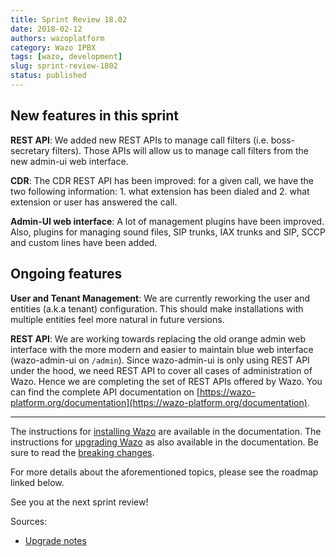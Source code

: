 ```yaml
---
title: Sprint Review 18.02
date: 2018-02-12
authors: wazoplatform
category: Wazo IPBX
tags: [wazo, development]
slug: sprint-review-1802
status: published
---
```


## New features in this sprint

**REST API**: We added new REST APIs to manage call filters (i.e. boss-secretary filters). Those APIs will allow us to manage call filters from the new admin-ui web interface.

**CDR**: The CDR REST API has been improved: for a given call, we have the two following information: 1. what extension has been dialed and 2. what extension or user has answered the call.

**Admin-UI web interface**: A lot of management plugins have been improved. Also, plugins for managing sound files, SIP trunks, IAX trunks and SIP, SCCP and custom lines have been added.

## Ongoing features

**User and Tenant Management**: We are currently reworking the user and entities (a.k.a tenant) configuration. This should make installations with multiple entities feel more natural in future versions.

**REST API**: We are working towards replacing the old orange admin web interface with the more modern and easier to maintain blue web interface (wazo-admin-ui on `/admin`). Since wazo-admin-ui is only using REST API under the hood, we need REST API to cover all cases of administration of Wazo. Hence we are completing the set of REST APIs offered by Wazo. You can find the complete API documentation on [https://wazo-platform.org/documentation](https://wazo-platform.org/documentation).

---

The instructions for [installing Wazo](/uc-doc/installation/install-system) are available in the documentation.
The instructions for [upgrading Wazo](/uc-doc/upgrade/introduction) as also available in the documentation. Be sure to read the [breaking changes](https://wazo.readthedocs.io/en/wazo-18.02/upgrade/upgrade_notes.html).

For more details about the aforementioned topics, please see the roadmap linked below.

See you at the next sprint review!

<!-- truncate -->

Sources:

- [Upgrade notes](/uc-doc/upgrade/upgrade_notes)
